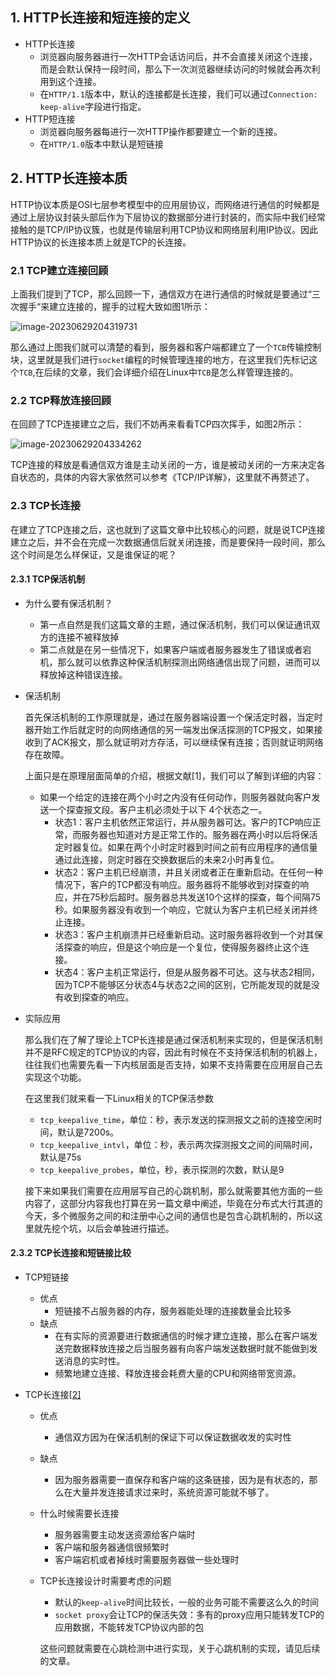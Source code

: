 ## 1. HTTP长连接和短连接的定义

- HTTP长连接
  - 浏览器向服务器进行一次HTTP会话访问后，并不会直接关闭这个连接，而是会默认保持一段时间，那么下一次浏览器继续访问的时候就会再次利用到这个连接。
  - 在`HTTP/1.1`版本中，默认的连接都是长连接，我们可以通过`Connection: keep-alive`字段进行指定。
- HTTP短连接
  - 浏览器向服务器每进行一次HTTP操作都要建立一个新的连接。
  - 在`HTTP/1.0`版本中默认是短链接

## 2.  HTTP长连接本质

​	HTTP协议本质是OSI七层参考模型中的应用层协议，而网络进行通信的时候都是通过上层协议封装头部后作为下层协议的数据部分进行封装的，而实际中我们经常接触的是TCP/IP协议簇，也就是传输层利用TCP协议和网络层利用IP协议。因此HTTP协议的长连接本质上就是TCP的长连接。

### 2.1 TCP建立连接回顾

上面我们提到了TCP，那么回顾一下，通信双方在进行通信的时候就是要通过“三次握手“来建立连接的，握手的过程大致如图1所示：

![image-20230629204319731](https://2290653824-github-io.oss-cn-hangzhou.aliyuncs.com/image-20230629204319731.png)

那么通过上图我们就可以清楚的看到，服务器和客户端都建立了一个`TCB`传输控制块，这里就是我们进行`socket`编程的时候管理连接的地方，在这里我们先标记这个`TCB`,在后续的文章，我们会详细介绍在Linux中`TCB`是怎么样管理连接的。

### 2.2  TCP释放连接回顾

​	在回顾了TCP连接建立之后，我们不妨再来看看TCP四次挥手，如图2所示：

![image-20230629204334262](https://2290653824-github-io.oss-cn-hangzhou.aliyuncs.com/image-20230629204334262.png)

TCP连接的释放是看通信双方谁是主动关闭的一方，谁是被动关闭的一方来决定各自状态的，具体的内容大家依然可以参考《TCP/IP详解》，这里就不再赘述了。

### 2.3 TCP长连接

​	在建立了TCP连接之后，这也就到了这篇文章中比较核心的问题，就是说TCP连接建立之后，并不会在完成一次数据通信后就关闭连接，而是要保持一段时间，那么这个时间是怎么样保证，又是谁保证的呢？

#### 2.3.1 TCP保活机制

- 为什么要有保活机制？

  - 第一点自然是我们这篇文章的主题，通过保活机制，我们可以保证通讯双方的连接不被释放掉
  - 第二点就是在另一些情况下，如果客户端或者服务器发生了错误或者宕机，那么就可以依靠这种保活机制探测出网络通信出现了问题，进而可以释放掉这种错误连接。

- 保活机制

  首先保活机制的工作原理就是，通过在服务器端设置一个保活定时器，当定时器开始工作后就定时的向网络通信的另一端发出保活探测的TCP报文，如果接收到了ACK报文，那么就证明对方存活，可以继续保有连接；否则就证明网络存在故障。

  上面只是在原理层面简单的介绍，根据文献[1]，我们可以了解到详细的内容：

  - 如果一个给定的连接在两个小时之内没有任何动作，则服务器就向客户发送一个探查报文段。客户主机必须处于以下 4个状态之一。
    - 状态1：客户主机依然正常运行，并从服务器可达。客户的TCP响应正常，而服务器也知道对方是正常工作的。服务器在两小时以后将保活定时器复位。如果在两个小时定时器到时间之前有应用程序的通信量通过此连接，则定时器在交换数据后的未来2小时再复位。
    - 状态2：客户主机已经崩溃，并且关闭或者正在重新启动。在任何一种情况下，客户的TCP都没有响应。服务器将不能够收到对探查的响应，并在75秒后超时。服务器总共发送10个这样的探查，每个间隔75秒。如果服务器没有收到一个响应，它就认为客户主机已经关闭并终止连接。
    - 状态3：客户主机崩溃并已经重新启动。这时服务器将收到一个对其保活探查的响应，但是这个响应是一个复位，使得服务器终止这个连接。
    - 状态4：客户主机正常运行，但是从服务器不可达。这与状态2相同，因为TCP不能够区分状态4与状态2之间的区别，它所能发现的就是没有收到探查的响应。

- 实际应用

  那么我们在了解了理论上TCP长连接是通过保活机制来实现的，但是保活机制并不是RFC规定的TCP协议的内容，因此有时候在不支持保活机制的机器上，往往我们也需要先看一下内核层面是否支持，如果不支持需要在应用层自己去实现这个功能。

  在这里我们就来看一下Linux相关的TCP保活参数

  - `tcp_keepalive_time`，单位：秒，表示发送的探测报文之前的连接空闲时间，默认是7200s。
  - `tcp_keepalive_intvl`，单位：秒，表示两次探测报文之间的间隔时间，默认是75s
  - `tcp_keepalive_probes`，单位，秒，表示探测的次数，默认是9

  接下来如果我们需要在应用层写自己的心跳机制，那么就需要其他方面的一些内容了，这部分内容我也打算在另一篇文章中阐述，毕竟在分布式大行其道的今天，多个微服务之间的和注册中心之间的通信也是包含心跳机制的，所以这里就先挖个坑，以后会单独进行描述。

#### 2.3.2 TCP长连接和短链接比较

- TCP短链接

  - 优点
    - 短链接不占服务器的内存，服务器能处理的连接数量会比较多
  - 缺点
    - 在有实际的资源要进行数据通信的时候才建立连接，那么在客户端发送完数据释放连接之后当服务器有向客户端发送数据时就不能做到发送消息的实时性。
    - 频繁地建立连接、释放连接会耗费大量的CPU和网络带宽资源。

- TCP长连接[[2\]](https://link.juejin.cn?target=https%3A%2F%2Fblog.csdn.net%2Fqq_41453285%2Farticle%2Fdetails%2F107235340)

  - 优点

    - 通信双方因为在保活机制的保证下可以保证数据收发的实时性

  - 缺点

    - 因为服务器需要一直保存和客户端的这条链接，因为是有状态的，那么在大量并发连接请求过来时，系统资源可能就不够了。

  - 什么时候需要长连接

    - 服务器需要主动发送资源给客户端时
    - 客户端和服务器通信很频繁时
    - 客户端宕机或者掉线时需要服务器做一些处理时

  - TCP长连接设计时需要考虑的问题

    - 默认的`keep-alive`时间比较长，一般的业务可能不需要这么久的时间
    - `socket proxy`会让TCP的保活失效：多有的proxy应用只能转发TCP的应用数据，不能转发TCP协议内部的包

    这些问题就需要在心跳检测中进行实现，关于心跳机制的实现，请见后续的文章。



